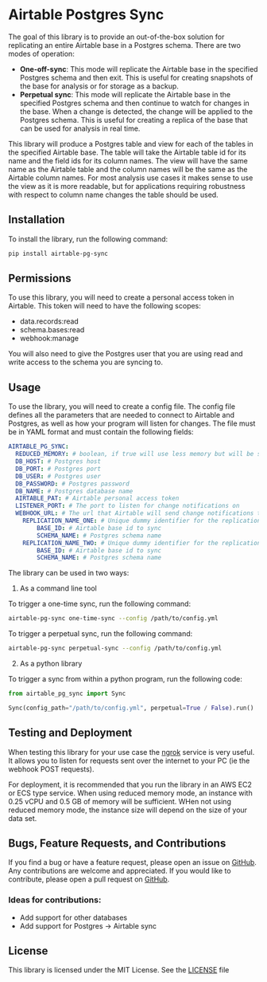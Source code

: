 # Airtable Postgres Sync

The goal of this library is to provide an out-of-the-box solution for replicating
an entire Airtable base in a Postgres schema. There are two modes of operation:

- **One-off-sync**: This mode will replicate the Airtable base in the specified Postgres schema
  and then exit. This is useful for creating snapshots of the base for analysis or for storage as a backup.
- **Perpetual sync**: This mode will replicate the Airtable base in the specified Postgres schema
  and then continue to watch for changes in the base. When a change is detected, the
  change will be applied to the Postgres schema. This is useful for creating a
  replica of the base that can be used for analysis in real time.


This library will produce a Postgres table and view for each of the tables in the specified Airtable base.
The table will take the Airtable table id for its name and the field ids for its column names. The view will have the 
same name as the Airtable table and the column names will be the same as the Airtable column names.
For most analysis use cases it makes sense to use the view as it is more readable, but for applications requiring 
robustness with respect to column name changes the table should be used.


## Installation

To install the library, run the following command:

```bash
pip install airtable-pg-sync
```

## Permissions

To use this library, you will need to create a personal access token in Airtable. This
token will need to have the following scopes:

- data.records:read
- schema.bases:read
- webhook:manage

You will also need to give the Postgres user that you are using read and write access to the schema
you are syncing to.

## Usage

To use the library, you will need to create a config file. The config file defines
all the parameters that are needed to connect to Airtable and Postgres, as well as how
your program will listen for changes. The file must be in YAML format and must contain
the following fields:

```yaml
AIRTABLE_PG_SYNC:
  REDUCED_MEMORY: # boolean, if true will use less memory but will be slower when initially syncing tables
  DB_HOST: # Postgres host
  DB_PORT: # Postgres port
  DB_USER: # Postgres user
  DB_PASSWORD: # Postgres password
  DB_NAME: # Postgres database name
  AIRTABLE_PAT: # Airtable personal access token
  LISTENER_PORT: # The port to listen for change notifications on
  WEBHOOK_URL: # The url that Airtable will send change notifications to
    REPLICATION_NAME_ONE: # Unique dummy identifier for the replication 
        BASE_ID: # Airtable base id to sync
        SCHEMA_NAME: # Postgres schema name
    REPLICATION_NAME_TWO: # Unique dummy identifier for the replication 
        BASE_ID: # Airtable base id to sync
        SCHEMA_NAME: # Postgres schema name
```

The library can be used in two ways:

1. As a command line tool

To trigger a one-time sync, run the following command:

```bash
airtable-pg-sync one-time-sync --config /path/to/config.yml
```

To trigger a perpetual sync, run the following command:

```bash
airtable-pg-sync perpetual-sync --config /path/to/config.yml
```

2. As a python library

To trigger a sync from within a python program, run the following code:

```python
from airtable_pg_sync import Sync

Sync(config_path="/path/to/config.yml", perpetual=True / False).run()
```


## Testing and Deployment

When testing this library for your use case the [ngrok](https://ngrok.com/) service is very useful. It allows you to listen 
for requests sent over the internet to your PC (ie the webhook POST requests).

For deployment, it is recommended that you run the library in an AWS EC2 or ECS type service. 
When using reduced memory mode, an instance with 0.25 vCPU and 0.5 GB of memory will be sufficient.
WHen not using reduced memory mode, the instance size will depend on the size of your data set.

## Bugs, Feature Requests, and Contributions

If you find a bug or have a feature request, please open an issue
on [GitHub](https://github.com/benurwin/airtable_pg_sync/issues).
Any contributions are welcome and appreciated. If you would like to
contribute, please open a pull request on [GitHub](https://github.com/benurwin/airtable_pg_sync/pulls).

### Ideas for contributions:

- Add support for other databases
- Add support for Postgres -> Airtable sync

## License

This library is licensed under the MIT License. See the
[LICENSE](https://github.com/benurwin/airtable_pg_sync/blob/main/LICENSE) file
